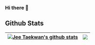 ### Hi there 👋

<!--
**jeetkn/jeetkn** is a ✨ _special_ ✨ repository because its `README.md` (this file) appears on your GitHub profile.

Here are some ideas to get you started:

- 🔭 I’m currently working on ...
- 🌱 I’m currently learning ...
- 👯 I’m looking to collaborate on ...
- 🤔 I’m looking for help with ...
- 💬 Ask me about ...
- 📫 How to reach me: ...
- 😄 Pronouns: ...
- ⚡ Fun fact: ...
-->

## Github Stats  
| <a href="https://github.com/anuraghazra/github-readme-stats"><img align="center" src="https://github-readme-stats-one-henna.vercel.app/api?username=jeetkn&show_icons=true&include_all_commits=true&count_private=true&hide_border=true" alt="Jee Taekwan's github stats" /></a> | <a href="https://github.com/anuraghazra/github-readme-stats"><img align="center" src="https://github-readme-stats-one-henna.vercel.app/api/top-langs/?username=jeetkn&layout=compact&hide_border=true" /></a> |
| ------------- | ------------- |
